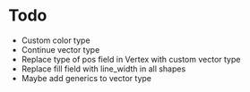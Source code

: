 # Todo
* Custom color type
* Continue vector type
* Replace type of pos field in Vertex with custom vector type
* Replace fill field with line_width in all shapes
* Maybe add generics to vector type
